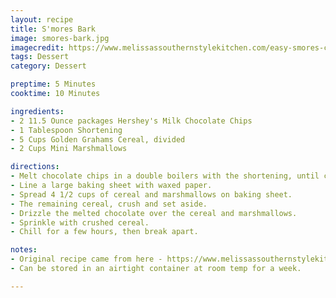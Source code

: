 ```yaml
---
layout: recipe
title: S'mores Bark
image: smores-bark.jpg
imagecredit: https://www.melissassouthernstylekitchen.com/easy-smores-candy-bark/
tags: Dessert
category: Dessert

preptime: 5 Minutes
cooktime: 10 Minutes

ingredients:
- 2 11.5 Ounce packages Hershey's Milk Chocolate Chips
- 1 Tablespoon Shortening 
- 5 Cups Golden Grahams Cereal, divided
- 2 Cups Mini Marshmallows

directions:
- Melt chocolate chips in a double boilers with the shortening, until completely smooth.
- Line a large baking sheet with waxed paper.
- Spread 4 1/2 cups of cereal and marshmallows on baking sheet. 
- The remaining cereal, crush and set aside.
- Drizzle the melted chocolate over the cereal and marshmallows.
- Sprinkle with crushed cereal.
- Chill for a few hours, then break apart.

notes:
- Original recipe came from here - https://www.melissassouthernstylekitchen.com/
- Can be stored in an airtight container at room temp for a week.

---
```

